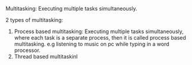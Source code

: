 Multitasking: Executing multiple tasks simultaneously.

2 types of multitasking: 
1. Process based multitasking: Executing multiple tasks simultaneously, where each task is a separate process, then it is called process based multitasking. e.g listening to music on pc while typing in a word processor.
2. Thread based multitaskinl